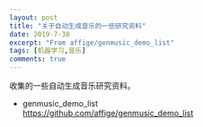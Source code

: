 ```yaml
---
layout: post
title: "关于自动生成音乐的一些研究资料"
date: 2019-7-30
excerpt: "From affige/genmusic_demo_list"
tags: [机器学习,音乐]
comments: true
---
```


收集的一些自动生成音乐研究资料。

* genmusic_demo_list  
https://github.com/affige/genmusic_demo_list
